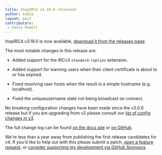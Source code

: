 ```yaml
---
title: InspIRCd v3.16.0 released!
author: Sadie
layout: post
contributors:
 - Sadie Powell
---
```


InspIRCd v3.16.0 is now available, [download it from the releases page](https://github.com/inspircd/inspircd/releases/tag/v3.16.0).

The most notable changes in this release are:

- Added support for the IRCv3 `standard-replies` extension.

- Added support for warning users when their client certificate is about to or has expired.

- Fixed resolving user hosts when the result is a simple hostname (e.g. localhost).

- Fixed the uniqueusername state not being broadcast on connect.

<!--more-->

No breaking configuration changes have been made since the v3.0.0 release but if you are upgrading from v2 please consult our [list of config changes in v3](https://docs.inspircd.org/3/breaking-changes).

The full change log can be found [on the docs site](https://docs.inspircd.org/3/change-log/#inspircd-3160) or [on GitHub](https://github.com/inspircd/inspircd/compare/v3.15.0...v3.16.0).

We're less than a year away from publishing the first release candidates for v4. If you'd like to help out with this please submit a patch, [open a feature request](https://github.com/inspircd/inspircd/issues/new?template=FEATURE_REQUEST.md), or [consider supporting my development via GitHub Sponsors](https://github.com/sponsors/SadieCat/).
